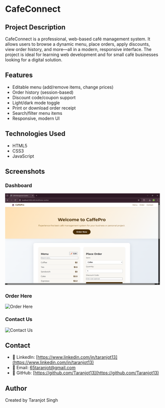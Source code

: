 
# CafeConnect


## Project Description
CafeConnect is a professional, web-based café management system. It allows users to browse a dynamic menu, place orders, apply discounts, view order history, and more—all in a modern, responsive interface. The project is ideal for learning web development and for small café businesses looking for a digital solution.


## Features
- Editable menu (add/remove items, change prices)
- Order history (session-based)
- Discount code/coupon support
- Light/dark mode toggle
- Print or download order receipt
- Search/filter menu items
- Responsive, modern UI


## Technologies Used
- HTML5
- CSS3
- JavaScript 


## Screenshots

### Dashboard
![Dashboard](screenshots/dashboard.png)

### Order Here
![Order Here](screenshots/order%20here%20screenshot.png)

### Contact Us
![Contact Us](screenshots/contact%20us%20screenshot.png)



## Contact

- 💼 LinkedIn: [https://www.linkedin.com/in/taranjot13](https://www.linkedin.com/in/taranjot13)
- 📧 Email: [65taranjot@gmail.com](mailto:65taranjot@gmail.com)
- 🐙 GitHub: [https://github.com/Taranjot13](https://github.com/Taranjot13)


## Author
Created by Taranjot Singh

